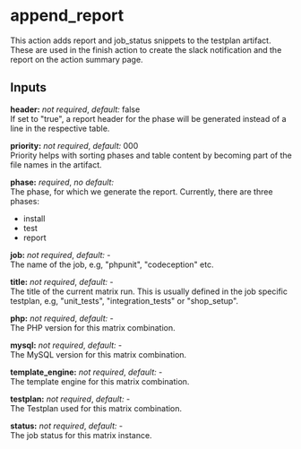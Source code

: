 # append_report
This action adds report and job_status snippets to the testplan artifact.
These are used in the finish action to create the slack notification and the
report on the action summary page.

## Inputs
**header:** *not required*, *default:* false  
If set to "true", a report header for the phase will be generated instead of a
line in the respective table.

**priority:** *not required*, *default:* 000  
Priority helps with sorting phases and table content by becoming part of the file names in the artifact.

**phase:** *required*, *no default:*  
The phase, for which we generate the report. Currently, there are three phases:
- install
- test
- report

**job:** *not required*, *default:* -  
The name of the job, e.g, "phpunit", "codeception" etc.

**title:** *not required*, *default:* -  
The title of the current matrix run. This is usually defined in the job specific testplan, e.g, "unit_tests", "integration_tests" or "shop_setup".

**php:** *not required*, *default:* -  
The PHP version for this matrix combination.

**mysql:** *not required*, *default:* -  
The MySQL version for this matrix combination.

**template_engine:** *not required*, *default:* -  
The template engine for this matrix combination.

**testplan:** *not required*, *default:* -  
The Testplan used for this matrix combination.

**status:** *not required*, *default:* -  
The job status for this matrix instance.
